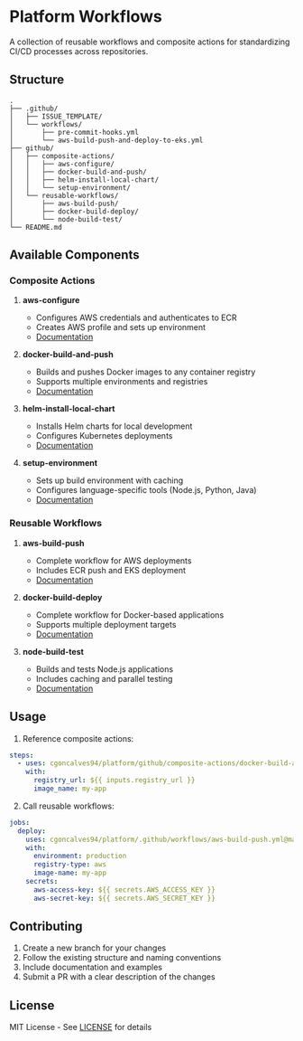 # Platform Workflows

A collection of reusable workflows and composite actions for standardizing CI/CD processes across repositories.

## Structure

```
.
├── .github/
│   ├── ISSUE_TEMPLATE/       
│   └── workflows/            
│       ├── pre-commit-hooks.yml
│       └── aws-build-push-and-deploy-to-eks.yml
├── github/
│   ├── composite-actions/    
│   │   ├── aws-configure/
│   │   ├── docker-build-and-push/
│   │   ├── helm-install-local-chart/
│   │   └── setup-environment/
│   └── reusable-workflows/   
│       ├── aws-build-push/
│       ├── docker-build-deploy/
│       └── node-build-test/
└── README.md
```

## Available Components

### Composite Actions

1. **aws-configure**
   - Configures AWS credentials and authenticates to ECR
   - Creates AWS profile and sets up environment
   - [Documentation](github/composite-actions/aws-configure/README.md)

2. **docker-build-and-push**
   - Builds and pushes Docker images to any container registry
   - Supports multiple environments and registries
   - [Documentation](github/composite-actions/docker-build-and-push/README.md)

3. **helm-install-local-chart**
   - Installs Helm charts for local development
   - Configures Kubernetes deployments
   - [Documentation](github/composite-actions/helm-install-local-chart/README.md)

4. **setup-environment**
   - Sets up build environment with caching
   - Configures language-specific tools (Node.js, Python, Java)
   - [Documentation](github/composite-actions/setup-environment/README.md)

### Reusable Workflows

1. **aws-build-push**
   - Complete workflow for AWS deployments
   - Includes ECR push and EKS deployment
   - [Documentation](github/reusable-workflows/aws-build-push/README.md)

2. **docker-build-deploy**
   - Complete workflow for Docker-based applications
   - Supports multiple deployment targets
   - [Documentation](github/reusable-workflows/docker-build-deploy/README.md)

3. **node-build-test**
   - Builds and tests Node.js applications
   - Includes caching and parallel testing
   - [Documentation](github/reusable-workflows/node-build-test/README.md)

## Usage

1. Reference composite actions:
```yaml
steps:
  - uses: cgoncalves94/platform/github/composite-actions/docker-build-and-push@main
    with:
      registry_url: ${{ inputs.registry_url }}
      image_name: my-app
```

2. Call reusable workflows:
```yaml
jobs:
  deploy:
    uses: cgoncalves94/platform/.github/workflows/aws-build-push.yml@main
    with:
      environment: production
      registry-type: aws
      image-name: my-app
    secrets:
      aws-access-key: ${{ secrets.AWS_ACCESS_KEY }}
      aws-secret-key: ${{ secrets.AWS_SECRET_KEY }}
```

## Contributing

1. Create a new branch for your changes
2. Follow the existing structure and naming conventions
3. Include documentation and examples
4. Submit a PR with a clear description of the changes

## License

MIT License - See [LICENSE](LICENSE) for details

